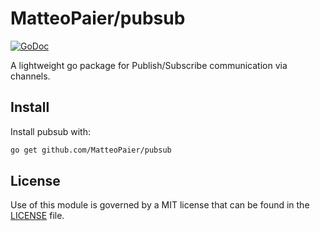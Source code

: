 # MatteoPaier/pubsub
[![GoDoc](https://godoc.org/github.com/MatteoPaier/pubsub?status.svg)](https://godoc.org/github.com/MatteoPaier/pubsub)

A lightweight go package for Publish/Subscribe communication via channels.

## Install
Install pubsub with:

```sh
go get github.com/MatteoPaier/pubsub
```

## License
Use of this module is governed by a MIT license that can be found in the [LICENSE](LICENSE) file.
